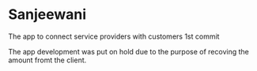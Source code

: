 # Sanjeewani
The app to connect service providers with customers
1st commit


The app development was put on hold due to the purpose of recoving the amount fromt the client.
